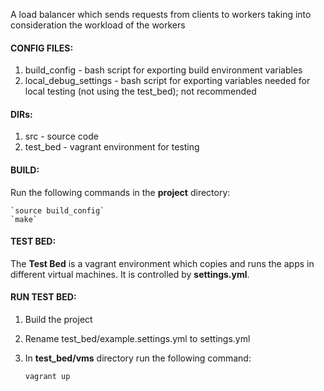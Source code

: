 A load balancer which sends requests from clients to workers taking into consideration the workload of the workers

#### CONFIG FILES:
1. build_config - bash script for exporting build environment variables
2. local_debug_settings - bash script for exporting variables needed for local testing (not using the test_bed); not recommended

#### DIRs:
1. src - source code
2. test_bed - vagrant environment for testing

#### BUILD:
Run the following commands in the **project** directory:

    `source build_config`
    `make`

#### TEST BED:
The **Test Bed** is a vagrant environment which copies and runs the apps in different virtual machines. It is controlled by **settings.yml**. 

#### RUN TEST BED:
1. Build the project
2. Rename test_bed/example.settings.yml to settings.yml 
3. In **test_bed/vms** directory run the following command:

    `vagrant up`
